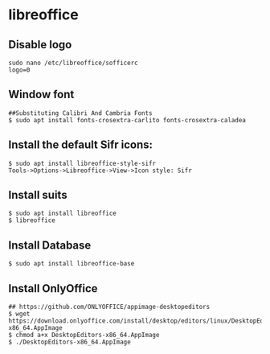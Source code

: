 libreoffice
===========

## Disable logo

    sudo nano /etc/libreoffice/sofficerc
    logo=0

## Window font

    ##Substituting Calibri And Cambria Fonts
    $ sudo apt install fonts-crosextra-carlito fonts-crosextra-caladea

## Install the default Sifr icons:

    $ sudo apt install libreoffice-style-sifr
    Tools->Options->Libreoffice->View->Icon style: Sifr

## Install suits

    $ sudo apt install libreoffice
    $ libreoffice

## Install Database

    $ sudo apt install libreoffice-base

## Install OnlyOffice

    ## https://github.com/ONLYOFFICE/appimage-desktopeditors
    $ wget https://download.onlyoffice.com/install/desktop/editors/linux/DesktopEditors-x86_64.AppImage
    $ chmod a+x DesktopEditors-x86_64.AppImage
    $ ./DesktopEditors-x86_64.AppImage

